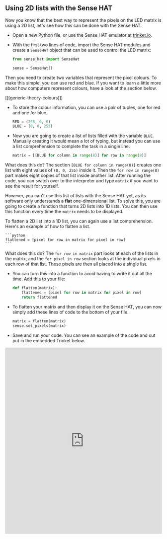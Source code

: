 ## Using 2D lists with the Sense HAT

Now you know that the best way to represent the pixels on the LED matrix is using a 2D list, let's see how this can be done with the Sense HAT.

- Open a new Python file, or use the Sense HAT emulator at [trinket.io](https://trinket.io/).

- With the first two lines of code, import the Sense HAT modules and create a `SenseHAT` object that can be used to control the LED matrix:

	```python
	from sense_hat import SenseHat

	sense = SenseHat()
	```

Then you need to create two variables that represent the pixel colours. To make this simple, you can use red and blue. If you want to learn a little more about how computers represent colours, have a look at the section below.

[[[generic-theory-colours]]]

- To store the colour information, you can use a pair of tuples, one for red and one for blue.

	```python
	RED = (255, 0, 0)
	BLUE = (0, 0, 255)
	```

- Now you are going to create a list of lists filled with the variable `BLUE`. Manually creating it would mean a lot of typing, but instead you can use a list comprehension to complete the task in a single line.

	```python
	matrix = [[BLUE for column in range(8)] for row in range(8)]
	```

What does this do? The section `[BLUE for column in range(8)]` creates one list with eight values of `(0, 0, 255)` inside it. Then the `for row in range(8)` part makes eight copies of that list inside another list. After running the code, you can switch over to the interpreter and type `matrix` if you want to see the result for yourself.

However, you can't use this list of lists with the Sense HAT yet, as its software only understands a **flat** one-dimensional list. To solve this, you are going to create a function that turns 2D lists into 1D lists. You can then use this function every time the `matrix` needs to be displayed.

To flatten a 2D list into a 1D list, you can again use a list comprehension. Here's an example of how to flatten a list.

	```python
	flattened = [pixel for row in matrix for pixel in row]
	```

What does this do? The `for row in matrix` part looks at each of the lists in the matrix, and the `for pixel in row` section looks at the individual pixels in each row of that list. These pixels are then all placed into a single list.

- You can turn this into a function to avoid having to write it out all the time. Add this to your file:

	```python
	def flatten(matrix):
		flattened = [pixel for row in matrix for pixel in row]
		return flattened
	```

- To flatten your matrix and then display it on the Sense HAT, you can now simply add these lines of code to the bottom of your file.

	```python
	matrix = flatten(matrix)
	sense.set_pixels(matrix)
	``` 
- Save and run your code. You can see an example of the code and out put in the embedded Trinket below.

<iframe src="https://trinket.io/embed/python/b4c1aad6c3" width="100%" height="600" frameborder="0" marginwidth="0" marginheight="0" allowfullscreen></iframe>

